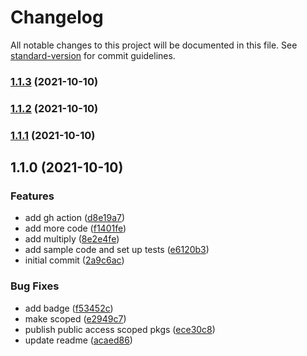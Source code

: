 # Changelog

All notable changes to this project will be documented in this file. See [standard-version](https://github.com/conventional-changelog/standard-version) for commit guidelines.

### [1.1.3](https://github.com/mjeightyfive/test-package/compare/1.1.2...1.1.3) (2021-10-10)

### [1.1.2](https://github.com/mjeightyfive/test-package/compare/1.1.1...1.1.2) (2021-10-10)

### [1.1.1](https://github.com/mjeightyfive/test-package/compare/1.1.0...1.1.1) (2021-10-10)

## 1.1.0 (2021-10-10)


### Features

* add gh action ([d8e19a7](https://github.com/mjeightyfive/test-package/commit/d8e19a751e21a0c831ed6744cbe71ef892164ecd))
* add more code ([f1401fe](https://github.com/mjeightyfive/test-package/commit/f1401fea9f09b196dfec9a65ae2e744f88986622))
* add multiply ([8e2e4fe](https://github.com/mjeightyfive/test-package/commit/8e2e4fe2f684c2f4db02665b5a0ffbc12c4fdacc))
* add sample code and set up tests ([e6120b3](https://github.com/mjeightyfive/test-package/commit/e6120b3f31bd5402a1a8455d0dc255410e9146bf))
* initial commit ([2a9c6ac](https://github.com/mjeightyfive/test-package/commit/2a9c6acfb75fe4d4cd8acd19f8525c02af967ab4))


### Bug Fixes

* add badge ([f53452c](https://github.com/mjeightyfive/test-package/commit/f53452c49cbd66d79860337b253234d08db671ec))
* make scoped ([e2949c7](https://github.com/mjeightyfive/test-package/commit/e2949c77c2fb18a7a1b30cd845fd472ea3b44741))
* publish public access scoped pkgs ([ece30c8](https://github.com/mjeightyfive/test-package/commit/ece30c887347c8c6ae6006072b87cc3c785c8060))
* update readme ([acaed86](https://github.com/mjeightyfive/test-package/commit/acaed860a44e31bef4808d4ccd4d943d3b162e4f))
